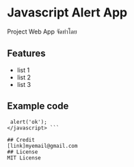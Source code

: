 # Javascript Alert App
Project Web App จัดทำโดย
## Features
 - list 1
 - list 2
 - list 3
## Example code
``` <javascript>
 alert('ok');
</javascript> ```

## Credit
[link]myemail@gmail.com
## License
MIT License
